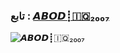 
### تابع : [𝘼𝘽𝙊𝘿┋🇮🇶₂₀₀₇](https://t.me/u0uu0) ###

![𝘼𝘽𝙊𝘿┋🇮🇶₂₀₀₇](https://telegra.ph/file/f146618e52922ba911f03.jpg)
